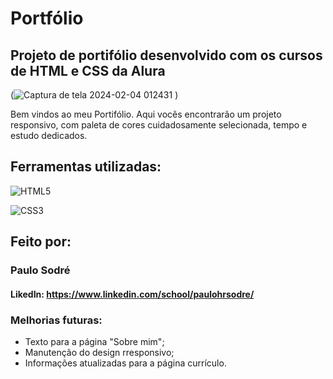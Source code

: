 # Portfólio

## Projeto de portifólio desenvolvido com os cursos de HTML e CSS da Alura 

(![Captura de tela 2024-02-04 012431](https://github.com/paulohrsodre/portfolio/assets/31263324/3ce34a5b-c00d-45e1-8f81-41eebf27bf60)
)

Bem vindos ao meu Portifólio.
Aqui vocês encontrarão um projeto responsivo, com paleta de cores cuidadosamente selecionada, tempo e estudo dedicados.

## Ferramentas utilizadas:

![HTML5](https://a11ybadges.com/badge?logo=html5)

![CSS3](https://a11ybadges.com/badge?logo=css3)

## Feito por:
### Paulo Sodré
#### LikedIn: https://www.linkedin.com/school/paulohrsodre/

### Melhorias futuras:
- Texto para a página "Sobre mim";
- Manutenção do design rresponsivo;
- Informações atualizadas para a página currículo.
